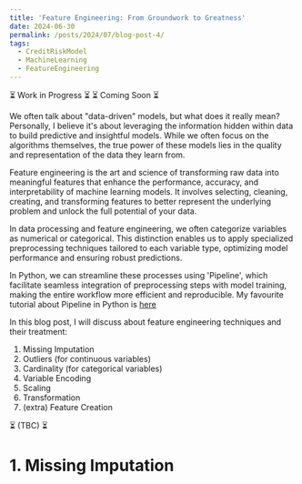 ```yaml
---
title: 'Feature Engineering: From Groundwork to Greatness'
date: 2024-06-30
permalink: /posts/2024/07/blog-post-4/
tags:
  - CreditRiskModel
  - MachineLearning
  - FeatureEngineering
---
```


⏳   Work in Progress  ⏳ 
⏳     Coming Soon     ⏳



We often talk about "data-driven" models, but what does it really mean? Personally, I believe it's about leveraging the information hidden within data to build predictive and insightful models. While we often focus on the algorithms themselves, the true power of these models lies in the quality and representation of the data they learn from.


Feature engineering is the art and science of transforming raw data into meaningful features that enhance the performance, accuracy, and interpretability of machine learning models. It involves selecting, cleaning, creating, and transforming features to better represent the underlying problem and unlock the full potential of your data.


In data processing and feature engineering, we often categorize variables as numerical or categorical. This distinction enables us to apply specialized preprocessing techniques tailored to each variable type, optimizing model performance and ensuring robust predictions. 

In Python, we can streamline these processes using 'Pipeline', which facilitate seamless integration of preprocessing steps with model training, making the entire workflow more efficient and reproducible. My favourite tutorial about Pipeline in Python is [here]([url](https://www.youtube.com/watch?v=h1BnRBzYjYY&t=30s))


In this blog post, I will discuss about feature engineering techniques and their treatment:

1.  Missing Imputation
2.  Outliers (for continuous variables)
3.  Cardinality (for categorical variables)
4.  Variable Encoding
5.  Scaling
6.  Transformation
7.  (extra) Feature Creation
   


⏳ (TBC) ⏳

# 1.  Missing Imputation

